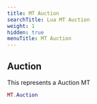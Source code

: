 ```yaml
---
title: MT Auction
searchTitle: Lua MT Auction
weight: 1
hidden: true
menuTitle: MT Auction
---
```

## Auction

This represents a Auction MT
```lua
MT.Auction
```